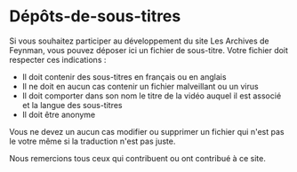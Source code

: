 # Dépôts-de-sous-titres

Si vous souhaitez participer au développement du site Les Archives de Feynman, vous pouvez déposer ici un fichier de sous-titre. Votre fichier doit respecter ces indications :

- Il doit contenir des sous-titres en français ou en anglais
- Il ne doit en aucun cas contenir un fichier malveillant ou un virus
- Il doit comporter dans son nom le titre de la vidéo auquel il est associé et la langue des sous-titres
- Il doit être anonyme

Vous ne devez un aucun cas modifier ou supprimer un fichier qui n'est pas le votre même si la traduction n'est pas juste.

Nous remercions tous ceux qui contribuent ou ont contribué à ce site.
